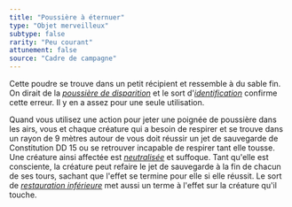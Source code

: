 ```yaml
---
title: "Poussière à éternuer"
type: "Objet merveilleux"
subtype: false
rarity: "Peu courant"
attunement: false
source: "Cadre de campagne"
---
```

Cette poudre se trouve dans un petit récipient et ressemble à du sable fin. On dirait de la [_poussière de disparition_](/liste-objets-magiques/poussiere-de-disparition/) et le sort d'[_identification_](/grimoire/identification/) confirme cette erreur. Il y en a assez pour une seule utilisation.

Quand vous utilisez une action pour jeter une poignée de poussière dans les airs, vous et chaque créature qui a besoin de respirer et se trouve dans un rayon de 9 mètres autour de vous doit réussir un jet de sauvegarde de Constitution DD 15 ou se retrouver incapable de respirer tant elle tousse. Une créature ainsi affectée est [_neutralisée_](/gerer-la-sante-du-personnage/#neutralise) et suffoque. Tant qu'elle est consciente, la créature peut refaire le jet de sauvegarde à la fin de chacun de ses tours, sachant que l'effet se termine pour elle si elle réussit. Le sort de [_restauration inférieure_](/grimoire/restauration-inferieure/) met aussi un terme à l'effet sur la créature qu'il touche.
